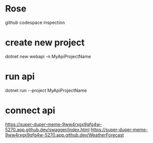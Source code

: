 # Rose
github codespace inspection
# create new project
dotnet new webapi -n MyApiProjectName
# run api
dotnet run --project MyApiProjectName
# connect api
https://super-duper-meme-9ww4rxgx9qfg4w-5270.app.github.dev/swagger/index.html
https://super-duper-meme-9ww4rxgx9qfg4w-5270.app.github.dev/WeatherForecast
